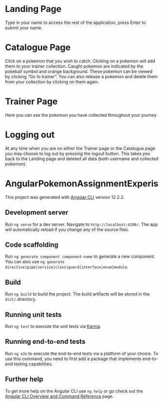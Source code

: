 # Landing Page
Type in your name to access the rest of the application, press Enter to submit your name.

# Catalogue Page
Click on a pokemon that you wish to catch. Clicking on a pokemon will add them to your trainer collection. Caught pokemon are indicated by the pokeball symbol and orange background. These pokemon can be viewed by clicking “Go to trainer”. You can also release a pokemon and delete them from your collection by clicking on them again.

# Trainer Page
Here you can see the pokemon you have collected throughout your journey

# Logging out
At any time when you are on either the Trainer page or the Catalogue page you may choose to log out by pressing the logout button. This takes you back to the Landing page and deleted all data (both username and collected pokemon).


# AngularPokemonAssignmentExperis

This project was generated with [Angular CLI](https://github.com/angular/angular-cli) version 12.2.2.

## Development server

Run `ng serve` for a dev server. Navigate to `http://localhost:4200/`. The app will automatically reload if you change any of the source files.

## Code scaffolding

Run `ng generate component component-name` to generate a new component. You can also use `ng generate directive|pipe|service|class|guard|interface|enum|module`.

## Build

Run `ng build` to build the project. The build artifacts will be stored in the `dist/` directory.

## Running unit tests

Run `ng test` to execute the unit tests via [Karma](https://karma-runner.github.io).

## Running end-to-end tests

Run `ng e2e` to execute the end-to-end tests via a platform of your choice. To use this command, you need to first add a package that implements end-to-end testing capabilities.

## Further help

To get more help on the Angular CLI use `ng help` or go check out the [Angular CLI Overview and Command Reference](https://angular.io/cli) page.
